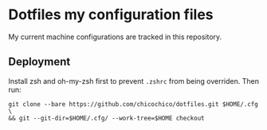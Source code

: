 # Dotfiles my configuration files

My current machine configurations are tracked in this repository.

## Deployment
Install zsh and oh-my-zsh first to prevent `.zshrc` from being overriden. Then run:
```
git clone --bare https://github.com/chicochico/dotfiles.git $HOME/.cfg \
&& git --git-dir=$HOME/.cfg/ --work-tree=$HOME checkout
```
